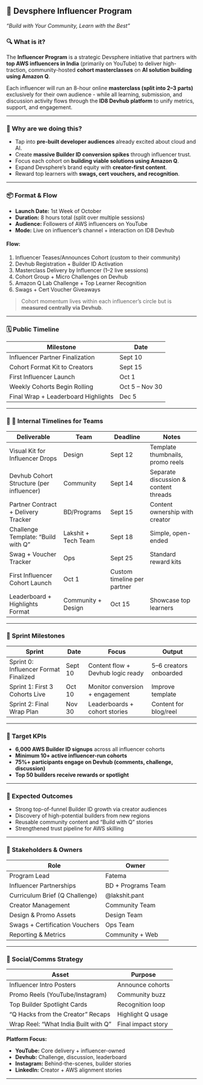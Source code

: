 ## 📌 Devsphere Influencer Program

*“Build with Your Community, Learn with the Best”*

### 🔍 What is it?

The **Influencer Program** is a strategic Devsphere initiative that partners with **top AWS influencers in India** (primarily on YouTube) to deliver high-traction, community-hosted **cohort masterclasses** on **AI solution building using Amazon Q**.

Each influencer will run an 8-hour online **masterclass (split into 2–3 parts)** exclusively for their own audience - while all learning, submission, and discussion activity flows through the **ID8 Devhub platform** to unify metrics, support, and engagement.

---

### 🎯 Why are we doing this?

* Tap into **pre-built developer audiences** already excited about cloud and AI.
* Create **massive Builder ID conversion spikes** through influencer trust.
* Focus each cohort on **building viable solutions using Amazon Q**.
* Expand Devsphere’s brand equity with **creator-first content**.
* Reward top learners with **swags, cert vouchers, and recognition**.

---

### 📦 Format & Flow

* **Launch Date:** 1st Week of October
* **Duration:** 8 hours total (split over multiple sessions)
* **Audience:** Followers of AWS influencers on YouTube
* **Mode:** Live on influencer’s channel + interaction on ID8 Devhub

#### Flow:

1. Influencer Teases/Announces Cohort (custom to their community)
2. Devhub Registration + Builder ID Activation
3. Masterclass Delivery by Influencer (1–2 live sessions)
4. Cohort Group + Micro Challenges on Devhub
5. Amazon Q Lab Challenge + Top Learner Recognition
6. Swags + Cert Voucher Giveaways

> Cohort momentum lives within each influencer’s circle but is **measured centrally via Devhub**.

---

### 🗓️ Public Timeline

| Milestone                           | Date           |
| ----------------------------------- | -------------- |
| Influencer Partner Finalization     | Sept 10        |
| Cohort Format Kit to Creators       | Sept 15        |
| First Influencer Launch             | Oct 1          |
| Weekly Cohorts Begin Rolling        | Oct 5 – Nov 30 |
| Final Wrap + Leaderboard Highlights | Dec 5          |

---

### 🧩 📅 Internal Timelines for Teams

| Deliverable                              | Team                | Deadline                    | Notes                                 |
| ---------------------------------------- | ------------------- | --------------------------- | ------------------------------------- |
| Visual Kit for Influencer Drops          | Design              | Sept 12                     | Template thumbnails, promo reels      |
| Devhub Cohort Structure (per influencer) | Community           | Sept 14                     | Separate discussion & content threads |
| Partner Contract + Delivery Tracker      | BD/Programs         | Sept 15                     | Content ownership with creator        |
| Challenge Template: “Build with Q”       | Lakshit + Tech Team | Sept 18                     | Simple, open-ended                    |
| Swag + Voucher Tracker                   | Ops                 | Sept 25                     | Standard reward kits                  |
| First Influencer Cohort Launch           | Oct 1               | Custom timeline per partner |                                       |
| Leaderboard + Highlights Format          | Community + Design  | Oct 15                      | Showcase top learners                 |

---

### 🚦 Sprint Milestones

| Sprint                                | Date    | Focus                             | Output                 |
| ------------------------------------- | ------- | --------------------------------- | ---------------------- |
| Sprint 0: Influencer Format Finalized | Sept 10 | Content flow + Devhub logic ready | 5–6 creators onboarded |
| Sprint 1: First 3 Cohorts Live        | Oct 10  | Monitor conversion + engagement   | Improve template       |
| Sprint 2: Final Wrap Plan             | Nov 30  | Leaderboards + cohort stories     | Content for blog/reel  |

---

### 🎯 Target KPIs

* **6,000 AWS Builder ID signups** across all influencer cohorts
* **Minimum 10+ active influencer-run cohorts**
* **75%+ participants engage on Devhub (comments, challenge, discussion)**
* **Top 50 builders receive rewards or spotlight**

---

### 🔁 Expected Outcomes

* Strong top-of-funnel Builder ID growth via creator audiences
* Discovery of high-potential builders from new regions
* Reusable community content and “Build with Q” stories
* Strengthened trust pipeline for AWS skilling

---

### 👥 Stakeholders & Owners

| Role                           | Owner              |
| ------------------------------ | ------------------ |
| Program Lead                   | Fatema             |
| Influencer Partnerships        | BD + Programs Team |
| Curriculum Brief (Q Challenge) | @lakshit.pant      |
| Creator Management             | Community Team     |
| Design & Promo Assets          | Design Team        |
| Swags + Certification Vouchers | Ops Team           |
| Reporting & Metrics            | Community + Web    |

---

### 📣 Social/Comms Strategy

| Asset                                | Purpose            |
| ------------------------------------ | ------------------ |
| Influencer Intro Posters             | Announce cohorts   |
| Promo Reels (YouTube/Instagram)      | Community buzz     |
| Top Builder Spotlight Cards          | Recognition loop   |
| “Q Hacks from the Creator” Recaps    | Highlight Q usage  |
| Wrap Reel: “What India Built with Q” | Final impact story |

**Platform Focus:**

* **YouTube:** Core delivery + influencer-owned
* **Devhub:** Challenge, discussion, leaderboard
* **Instagram:** Behind-the-scenes, builder stories
* **LinkedIn:** Creator + AWS alignment stories

---
